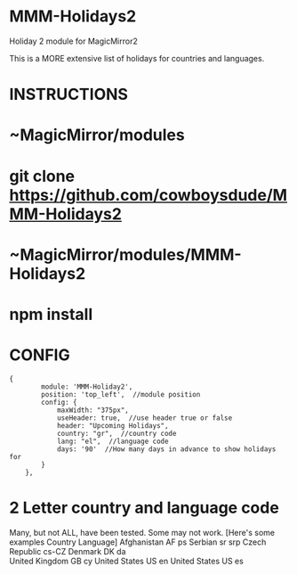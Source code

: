 # MMM-Holidays2
Holiday 2 module for MagicMirror2

This is a MORE extensive list of holidays for countries and languages.

# INSTRUCTIONS
   
# ~MagicMirror/modules
# git clone https://github.com/cowboysdude/MMM-Holidays2
  
# ~MagicMirror/modules/MMM-Holidays2
# npm install
  
  
# CONFIG

    {
            module: 'MMM-Holiday2',
            position: 'top_left',  //module position
            config: {
            	maxWidth: "375px",
                useHeader: true,  //use header true or false
                header: "Upcoming Holidays",
                country: "gr",  //country code
                lang: "el",  //language code
                days: '90'  //How many days in advance to show holidays for
            }
        },



 # 2 Letter country and language code
   Many, but not ALL, have been tested.  Some may not work.
 [Here's some examples Country Language]
     Afghanistan	AF	ps
     Serbian	sr	srp	
     Czech Republic	cs-CZ
     Denmark	DK	da	
     United Kingdom	GB	cy
     United States	US	en
     United States	US es


